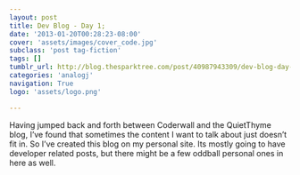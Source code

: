 ```yaml
---
layout: post
title: Dev Blog - Day 1;
date: '2013-01-20T00:28:23-08:00'
cover: 'assets/images/cover_code.jpg'
subclass: 'post tag-fiction'
tags: []
tumblr_url: http://blog.thesparktree.com/post/40987943309/dev-blog-day-1
categories: 'analogj'
navigation: True
logo: 'assets/logo.png'

---
```

Having jumped back and forth between Coderwall and the QuietThyme blog, I’ve found that sometimes the content I want to talk about just doesn’t fit in. So I’ve created this blog on my personal site. Its mostly going to have developer related posts, but there might be a few oddball personal ones in here as well.

